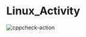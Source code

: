 # Linux_Activity
![cppcheck-action](https://github.com/99002614/Linux_Activity/workflows/cppcheck-action/badge.svg)

